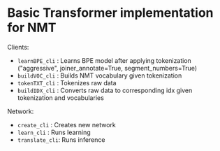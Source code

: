 # Basic Transformer implementation for NMT

Clients:
* `learnBPE_cli` : Learns BPE model after applying tokenization ("aggressive", joiner_annotate=True, segment_numbers=True)
* `buildVOC_cli` : Builds NMT vocabulary given tokenization
* `tokenTXT_cli` : Tokenizes raw data
* `buildIDX_cli` : Converts raw data to corresponding idx given tokenization and vocabularies

Network:
* `create_cli` : Creates new network
* `learn_cli` : Runs learning 
* `translate_cli`: Runs inference
